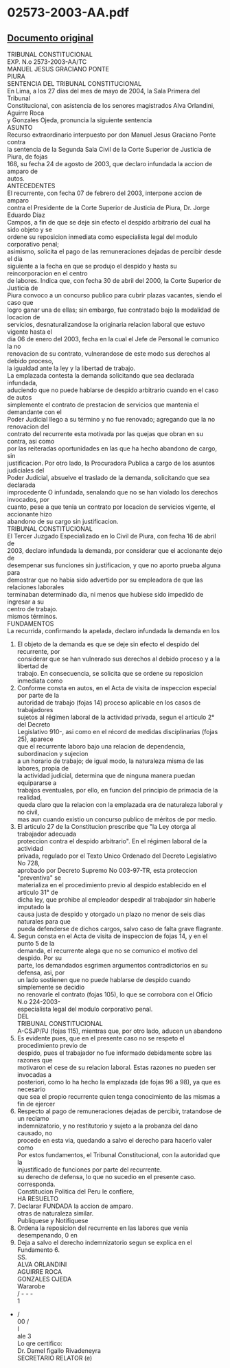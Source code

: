 
02573-2003-AA.pdf
=================
  
[Documento original](https://tc.gob.pe/jurisprudencia/2004/02573-2003-AA.pdf)  
---  
TRIBUNAL CONSTITUCIONAL  
EXP. N.o 2573-2003-AA/TC  
MANUEL JESUS GRACIANO PONTE  
PIURA  
SENTENCIA DEL TRIBUNAL CONSTITUCIONAL  
En Lima, a los 27 dias del mes de mayo de 2004, la Sala Primera del Tribunal  
Constitucional, con asistencia de los senores magistrados Alva Orlandini, Aguirre Roca  
y Gonzales Ojeda, pronuncia la siguiente sentencia  
ASUNTO  
Recurso extraordinario interpuesto por don Manuel Jesus Graciano Ponte contra  
la sentencia de la Segunda Sala Civil de la Corte Superior de Justicia de Piura, de fojas  
168, su fecha 24 de agosto de 2003, que declaro infundada la accion de amparo de  
autos.  
ANTECEDENTES  
El recurrente, con fecha 07 de febrero del 2003, interpone accion de amparo  
contra el Presidente de la Corte Superior de Justicia de Piura, Dr. Jorge Eduardo Diaz  
Campos, a fin de que se deje sin efecto el despido arbitrario del cual ha sido objeto y se  
ordene su reposicion inmediata como especialista legal del modulo corporativo penal;  
asimismo, solicita el pago de las remuneraciones dejadas de percibir desde el dia  
siguiente a la fecha en que se produjo el despido y hasta su reincorporacion en el centro  
de labores. Indica que, con fecha 30 de abril del 2000, la Corte Superior de Justicia de  
Piura convoco a un concurso publico para cubrir plazas vacantes, siendo el caso que  
logro ganar una de ellas; sin embargo, fue contratado bajo la modalidad de locacion de  
servicios, desnaturalizandose la originaria relacion laboral que estuvo vigente hasta el  
dia 06 de enero del 2003, fecha en la cual el Jefe de Personal le comunico la no  
renovacion de su contrato, vulnerandose de este modo sus derechos al debido proceso,  
la igualdad ante la ley y la libertad de trabajo.  
La emplazada contesta la demanda solicitando que sea declarada infundada,  
aduciendo que no puede hablarse de despido arbitrario cuando en el caso de autos  
simplemente el contrato de prestacion de servicios que mantenia el demandante con el  
Poder Judicial llego a su término y no fue renovado; agregando que la no renovacion del  
contrato del recurrente esta motivada por las quejas que obran en su contra, asi como  
por las reiteradas oportunidades en las que ha hecho abandono de cargo, sin  
justificacion. Por otro lado, la Procuradora Publica a cargo de los asuntos judiciales del  
Poder Judicial, absuelve el traslado de la demanda, solicitando que sea declarada  
improcedente O infundada, senalando que no se han violado los derechos invocados, por  
cuanto, pese a que tenia un contrato por locacion de servicios vigente, el accionante hizo  
abandono de su cargo sin justificacion.  
TRIBUNAL CONSTITUCIONAL  
El Tercer Juzgado Especializado en lo Civil de Piura, con fecha 16 de abril de  
2003, declaro infundada la demanda, por considerar que el accionante dejo de  
desempenar sus funciones sin justificacion, y que no aporto prueba alguna para  
demostrar que no habia sido advertido por su empleadora de que las relaciones laborales  
terminaban determinado dia, ni menos que hubiese sido impedido de ingresar a su  
centro de trabajo.  
mismos términos.  
FUNDAMENTOS  
La recurrida, confirmando la apelada, declaro infundada la demanda en los  
1. El objeto de la demanda es que se deje sin efecto el despido del recurrente, por  
considerar que se han vulnerado sus derechos al debido proceso y a la libertad de  
trabajo. En consecuencia, se solicita que se ordene su reposicion inmediata como  
2. Conforme consta en autos, en el Acta de visita de inspeccion especial por parte de la  
autoridad de trabajo (fojas 14) proceso aplicable en los casos de trabajadores  
sujetos al régimen laboral de la actividad privada, segun el articulo 2° del Decreto  
Legislativo 910-, asi como en el récord de medidas disciplinarias (fojas 25), aparece  
que el recurrente laboro bajo una relacion de dependencia, subordinacion y sujecion  
a un horario de trabajo; de igual modo, la naturaleza misma de las labores, propia de  
la actividad judicial, determina que de ninguna manera puedan equipararse a  
trabajos eventuales, por ello, en funcion del principio de primacia de la realidad,  
queda claro que la relacion con la emplazada era de naturaleza laboral y no civil,  
mas aun cuando existio un concurso publico de méritos de por medio.  
3. El articulo 27 de la Constitucion prescribe que "la Ley otorga al trabajador adecuada  
proteccion contra el despido arbitrario". En el régimen laboral de la actividad  
privada, regulado por el Texto Unico Ordenado del Decreto Legislativo No 728,  
aprobado por Decreto Supremo No 003-97-TR, esta proteccion "preventiva" se  
materializa en el procedimiento previo al despido establecido en el articulo 31° de  
dicha ley, que prohibe al empleador despedir al trabajador sin haberle imputado la  
causa justa de despido y otorgado un plazo no menor de seis dias naturales para que  
pueda defenderse de dichos cargos, salvo caso de falta grave flagrante.  
4. Segun consta en el Acta de visita de inspeccion de fojas 14, y en el punto 5 de la  
demanda, el recurrente alega que no se comunico el motivo del despido. Por su  
parte, los demandados esgrimen argumentos contradictorios en su defensa, asi, por  
un lado sostienen que no puede hablarse de despido cuando simplemente se decidio  
no renovarle el contrato (fojas 105), lo que se corrobora con el Oficio N.o 224-2003-  
especialista legal del modulo corporativo penal.  
DEL  
TRIBUNAL CONSTITUCIONAL  
A-CSJP/PJ (fojas 115), mientras que, por otro lado, aducen un abandono  
5. Es evidente pues, que en el presente caso no se respeto el procedimiento previo de  
despido, pues el trabajador no fue informado debidamente sobre las razones que  
motivaron el cese de su relacion laboral. Estas razones no pueden ser invocadas a  
posteriori, como lo ha hecho la emplazada (de fojas 96 a 98), ya que es necesario  
que sea el propio recurrente quien tenga conocimiento de las mismas a fin de ejercer  
6. Respecto al pago de remuneraciones dejadas de percibir, tratandose de un reclamo  
indemnizatorio, y no restitutorio y sujeto a la probanza del dano causado, no  
procede en esta via, quedando a salvo el derecho para hacerlo valer como  
Por estos fundamentos, el Tribunal Constitucional, con la autoridad que la  
injustificado de funciones por parte del recurrente.  
su derecho de defensa, lo que no sucedio en el presente caso.  
corresponda.  
Constitucion Politica del Peru le confiere,  
HA RESUELTO  
1. Declarar FUNDADA la accion de amparo.  
otras de naturaleza similar.  
Publiquese y Notifiquese  
2. Ordena la reposicion del recurrente en las labores que venia desempenando, 0 en  
3. Deja a salvo el derecho indemnizatorio segun se explica en el Fundamento 6.  
SS.  
ALVA ORLANDINI  
AGUIRRE ROCA  
GONZALES OJEDA  
Wararobe  
/ - - -  
1  
- /  
00 /  
I  
ale 3  
Lo qre certifico:  
Dr. Damel figallo Rivadeneyra  
SECRETARIO RELATOR (e)